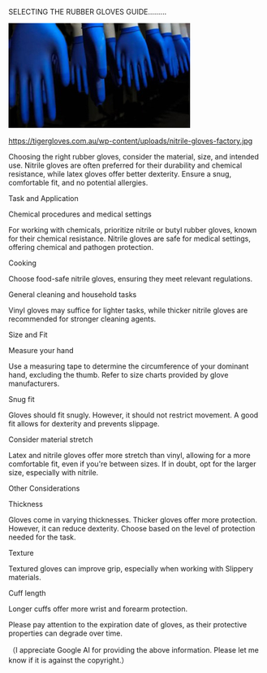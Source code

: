 SELECTING THE RUBBER GLOVES GUIDE.........


![SELECTING THE RUBBER GLOVES GUIDE](https://github.com/ywangnccu/ywang/blob/main/images/gloves.jpg)

https://tigergloves.com.au/wp-content/uploads/nitrile-gloves-factory.jpg

Choosing the right rubber gloves, consider the material, size, and intended use. Nitrile gloves are often preferred for their durability and chemical resistance, 
while latex gloves offer better dexterity. Ensure a snug, comfortable fit, and no potential allergies.



Task and Application

Chemical procedures and medical settings

For working with chemicals, prioritize nitrile or butyl rubber gloves, known for their chemical resistance. Nitrile gloves are safe for medical settings, offering chemical and pathogen protection.

Cooking

Choose food-safe nitrile gloves, ensuring they meet relevant regulations.

General cleaning and household tasks

Vinyl gloves may suffice for lighter tasks, while thicker nitrile gloves are recommended for stronger cleaning agents.

 

Size and Fit

Measure your hand

Use a measuring tape to determine the circumference of your dominant hand, excluding the thumb. Refer to size charts provided by glove manufacturers.

Snug fit

Gloves should fit snugly. However, it should not restrict movement. A good fit allows for dexterity and prevents slippage.

Consider material stretch

Latex and nitrile gloves offer more stretch than vinyl, allowing for a more comfortable fit, even if you're between sizes. If in doubt, opt for the larger size, especially with nitrile.

 

Other Considerations

Thickness

Gloves come in varying thicknesses. Thicker gloves offer more protection. However, it can reduce dexterity. Choose based on the level of protection needed for the task.

Texture

Textured gloves can improve grip, especially when working with Slippery materials.

Cuff length

Longer cuffs offer more wrist and forearm protection.

 

Please pay attention to the expiration date of gloves, as their protective properties can degrade over time.


（I appreciate Google AI for providing the above information. Please let me know if it is against the copyright.）
